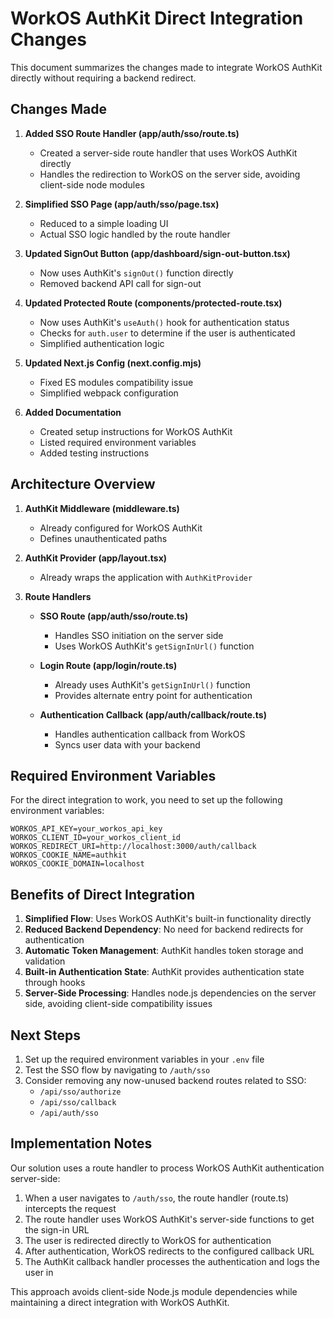 # WorkOS AuthKit Direct Integration Changes

This document summarizes the changes made to integrate WorkOS AuthKit directly without requiring a backend redirect.

## Changes Made

1. **Added SSO Route Handler (app/auth/sso/route.ts)**
   - Created a server-side route handler that uses WorkOS AuthKit directly
   - Handles the redirection to WorkOS on the server side, avoiding client-side node modules

2. **Simplified SSO Page (app/auth/sso/page.tsx)**
   - Reduced to a simple loading UI
   - Actual SSO logic handled by the route handler

3. **Updated SignOut Button (app/dashboard/sign-out-button.tsx)**
   - Now uses AuthKit's `signOut()` function directly
   - Removed backend API call for sign-out

4. **Updated Protected Route (components/protected-route.tsx)**
   - Now uses AuthKit's `useAuth()` hook for authentication status
   - Checks for `auth.user` to determine if the user is authenticated
   - Simplified authentication logic

5. **Updated Next.js Config (next.config.mjs)**
   - Fixed ES modules compatibility issue
   - Simplified webpack configuration

6. **Added Documentation**
   - Created setup instructions for WorkOS AuthKit
   - Listed required environment variables
   - Added testing instructions

## Architecture Overview

1. **AuthKit Middleware (middleware.ts)**
   - Already configured for WorkOS AuthKit
   - Defines unauthenticated paths

2. **AuthKit Provider (app/layout.tsx)**
   - Already wraps the application with `AuthKitProvider`

3. **Route Handlers**
   - **SSO Route (app/auth/sso/route.ts)**
     - Handles SSO initiation on the server side
     - Uses WorkOS AuthKit's `getSignInUrl()` function
   
   - **Login Route (app/login/route.ts)**
     - Already uses AuthKit's `getSignInUrl()` function
     - Provides alternate entry point for authentication

   - **Authentication Callback (app/auth/callback/route.ts)**
     - Handles authentication callback from WorkOS
     - Syncs user data with your backend

## Required Environment Variables

For the direct integration to work, you need to set up the following environment variables:

```
WORKOS_API_KEY=your_workos_api_key
WORKOS_CLIENT_ID=your_workos_client_id
WORKOS_REDIRECT_URI=http://localhost:3000/auth/callback
WORKOS_COOKIE_NAME=authkit
WORKOS_COOKIE_DOMAIN=localhost
```

## Benefits of Direct Integration

1. **Simplified Flow**: Uses WorkOS AuthKit's built-in functionality directly
2. **Reduced Backend Dependency**: No need for backend redirects for authentication
3. **Automatic Token Management**: AuthKit handles token storage and validation
4. **Built-in Authentication State**: AuthKit provides authentication state through hooks
5. **Server-Side Processing**: Handles node.js dependencies on the server side, avoiding client-side compatibility issues

## Next Steps

1. Set up the required environment variables in your `.env` file
2. Test the SSO flow by navigating to `/auth/sso`
3. Consider removing any now-unused backend routes related to SSO:
   - `/api/sso/authorize`
   - `/api/sso/callback`
   - `/api/auth/sso`

## Implementation Notes

Our solution uses a route handler to process WorkOS AuthKit authentication server-side:

1. When a user navigates to `/auth/sso`, the route handler (route.ts) intercepts the request
2. The route handler uses WorkOS AuthKit's server-side functions to get the sign-in URL
3. The user is redirected directly to WorkOS for authentication
4. After authentication, WorkOS redirects to the configured callback URL
5. The AuthKit callback handler processes the authentication and logs the user in

This approach avoids client-side Node.js module dependencies while maintaining a direct integration with WorkOS AuthKit. 
